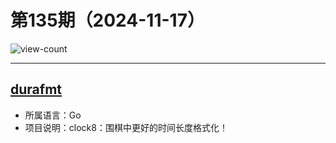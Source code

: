 # 第135期（2024-11-17）

![view-count](https://count.getloli.com/@xiaoxuan6-weekly-20241117)

---
## [durafmt](https://github.com/hako/durafmt)
- 所属语言：Go
- 项目说明：clock8：围棋中更好的时间长度格式化！
